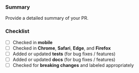 ### Summary

Provide a detailed summary of your PR.

### Checklist

- [ ] Checked in **mobile**
- [ ] Checked in **Chrome**, **Safari**, **Edge**, and **Firefox**
- [ ] Added or updated **tests** (for bug fixes / features)
- [ ] Added or updated **docs** (for bug fixes / features)
- [ ] Checked for **breaking changes** and labeled appropriately